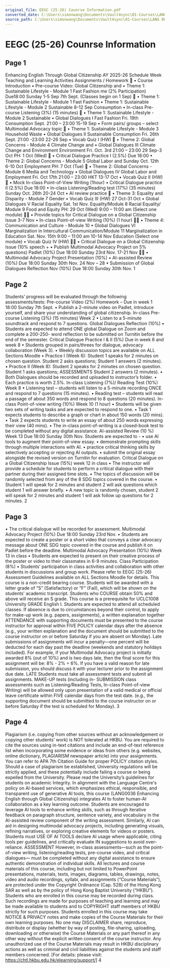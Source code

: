 ```yaml
---
original_file: EEGC (25-26) Counrse Information.pdf
converted_date: C:\Users\simonwang\Documents\Vault4sync\01-Courses\LANG 0036
source_path: C:\Users\simonwang\Documents\Vault4sync\01-Courses\LANG 0036\EmmaMaterials\Course Files\EEGC (25-26) Counrse Information.pdf
---
```


# EEGC (25-26) Counrse Information

## Page 1

Enhancing English Through Global Citizenship AY 2025-26 Schedule
Week Teaching and Learning Activities Assignments / Homework
 • Course Introduction • Pre-course Video: Global Citizenship and
• Theme 1: Sustainable Lifestyle - Module 1 Fast Fashion me (2% Participation) Due18:00 Sunday
1-5 Sep
7th Sept.
(Classes begin
on 1 Sep)
 • Theme 1: Sustainable Lifestyle - Module 1 Fast Fashion
• Theme 1: Sustainable Lifestyle - Module 2 Sustainable
8-12 Sep
Consumption
• In-class Pre-course Listening (3%) (15 minutes)
 • Theme 1: Sustainable Lifestyle - Module 2 Sustainable • Global Dialogues I Fast Fashion Fri. 19th
Consumption Sept. 21:00 – 23:00
15-19 Sep
• Form pairs/ groups – select Multimodal Advocacy topic
 • Theme 1: Sustainable Lifestyle - Module 3 Household Waste • Global Dialogues II Sustainable Consumption
Fri. 26th Sept. 21:00 -23:00
22-26 Sep
• Vocab Quiz I (HW)
 • Theme 2: Global Concerns - Module 4 Climate Change and • Global Dialogues III Climate Change and
Environment Environment Fri. Oct. 3rd 21:00 – 23:00
29 Sep-3 Oct
PH: 1 Oct
(Wed)
 • Critical Dialogue Practice I (2.5%) Due 18:00
• Theme 2: Global Concerns - Module 5 Global Labor and Sunday Oct. 12th
6-10 Oct
Employment
PH: 7 Oct (Tue)
 • Theme 2: Global Concerns - Module 6 Media and Technology • Global Dialogues IV Global Labor and
Employment Fri. Oct 17th 21:00 – 23:00 HKT
13-17 Oct
• Vocab Quiz II (HW)
 • Mock In-class Point-of-View Writing (1hour) • Critical Dialogue practice II (2.5%) Due 18:00
• In-class Listening/Reading test (17%) (35 minutes) Sunday Oct. 26th
20-24 Oct
• AI review practice

• Theme 3: Equality and Disparity - Module 7 Gender • Vocab Quiz III (HW)
27 Oct-31 Oct • Global Dialogues V Racial Equality Sat. 1st Nov.
Equality/Module 8 Racial Equality/ Module 9 Food and Equity
PH: 29 Oct (Wed) 9:00 – 11:00 am
(Select one module)
 • Provide topics for Critical Dialogue on a Global
Citizenship Issue
3-7 Nov
• In-class Point-of-view Writing (10%) (1 hour)
 • Theme 4: Communication and Culture - Module 10 • Global Dialogues VI Marginalization in
Intercultural Communication/Module 11 Marginalization in Education Sat. Nov. 15th 9:00 – 11:00 am
10-14 Nov
Education (Select one module) • Vocab Quiz IV (HW)
 • Critical Dialogue on a Global Citizenship Issue (10% speech + • Publish Multimodal Advocacy Project on
5% questions) Padlet (10%) Due 18:00 Sunday 23rd Nov.
17-21 Nov
 • Multimodal Advocacy Project Presentation (10%) • AI-assisted Review (10%) Due 18:00 Sunday
30th Nov.
24 Nov – 28 • Submission of Global Dialogues Reflection
Nov (10%) Due 18:00 Sunday 30th Nov.
1

## Page 2

Students’ progress will be evaluated through the following assessments/tests:
Pre-course Video (2%) Homework – Due in week 1 18:00 Sunday 7th Sept.
• Publish a 2-minute video on Padlet, introduce yourself, and share your understanding of
global citizenship.
In-class Pre-course Listening (3%) (15 minutes) Week 2
• Listen to a 5-minute soundtrack and respond to 7 questions.
Global Dialogues Reflection (10%)
• Students are expected to attend ONE global Dialogue on Zoom and complete a 200-250-
word reflection to be submitted on Turnitin before the end of the semester.
Critical Dialogue Practice I & II (5%) Due in week 6 and week 8
• Students grouped in pairs/threes for dialogue, advocacy collaboration (Week 3).
• Weekly discussion topics are available on ALL Sections Moodle
• Practice I (Week 6): Student 1 speaks for 2 minutes on chosen question. Student 2 asks questions;
Student 1 answers (2 minutes).
• Practice II (Week 8): Student 2 speaks for 2 minutes on chosen question. Student 1 asks questions;
ASSESSMENTS Student 2 answers (2 minutes).
• Both Dialogues should be recorded and uploaded to instructor’s folder.
• Each practice is worth 2.5%.
In-class Listening (7%)/ Reading Test (10%) Week 8
• Listening test – students will listen to a 5-minute recording ONCE and respond to 7 questions (15
minutes).
• Reading test – students will read a passage of about 350 words and respond to 8 questions (20
minutes).
In-class Point-of-view writing (10%) Week 10 (1 hour)
• Students will be given two sets of writing tasks and are expected to respond to one.
• Task 1 expects students to describe a graph or chart in about 150 words (20 mins).
• Task 2 expects students to write an essay of about 250 words expressing their view (40 mins).
• The in-class point-of-writing is a closed-book test to be completed without any digital assistance.
AI-assisted Review (10 %) Week 13 Due 18:00 Sunday 30th Nov.
Students are expected to -
• use AI tools to augment their point-of-view essay.
• demonstrate prompting skills through multiple interactions with AI.
• practice critical thinking skills by selectively accepting or rejecting AI outputs.
• submit the original essay alongside the revised version on Turnitin for evaluation.
Critical Dialogue on a Global Citizenship Issue (15%) week 12 in class
• The instructor will provide a schedule for students to perform a critical dialogue with their partner
during their assigned time slots.
• The topics of discussion will be randomly selected from any of the 8 SDG topics covered in the
course.
• Student 1 will speak for 2 minutes and student 2 will ask questions which student 1 will answer
briefly.
• A new topic is randomly chosen, student 2 will speak for 2 minutes and student 1 will ask follow
up questions for 2 minutes.
2

## Page 3

• The critical dialogue will be recorded for assessment.
Multimodal Advocacy Project (10%) Due 18:00 Sunday 23rd Nov.
• Students are expected to create a poster or a short video that conveys a clear advocacy message
about ONE SDG topic covered in the course and publish it on Padlet before the deadline.
Multimodal Advocacy Presentation (10%) Week 13 in class
• Students are expected to present on their creative process of the poster or video to their
classmates in 6-9 minutes.
Class Participation (8%)
• Students’ participation in class activities and collaboration with other students in
discussions and group work.
Please refer to EEGC (25-26) Assessment Guidelines available on ALL Sections Moodle for details.
This course is a non-credit bearing course. Students will be awarded with a letter grade of “S”
(Satisfactory) or “F” (Fail), which will be shown on the students’ academic transcript. Students who COURSE
obtain 50% and above will receive an S grade. This course is a prerequisite for UCLC1008 University GRADE
English I.
Students are expected to attend all scheduled classes. If absence is due to circumstances beyond
their control, to apply for make-up work (e.g. papers, assignments), a written explanation together
ATTENDANCE with supporting documents must be presented to the course instructor for approval within FIVE
POLICY calendar days after the absence (e.g., your written explanation and the document should be
submitted to the course instructor on or before Saturday if you are absent on Monday).
Late submissions of assignments will incur a penalty—one percent will be deducted for each day
past the deadline (weekends and statutory holidays included). For example, if your Multimodal
Advocacy project is initially awarded 8% (out of 10%) and is two days late, then the final score for
this assignment will be: 8% - 2% = 6%. If you have a valid reason for late submission, you should
discuss it with your lecturer prior to the assignment due date.
LATE
Students must take all assessment tests and submit all assignments. MAKE-UP tests (including in- SUBMISSION
class assessments such as Listening/Reading Tests, In-class Point-of-view Writing) will be allowed
only upon presentation of a valid medical or official leave certificate within FIVE calendar days
from the test date. (e.g., the supporting document should be submitted to the course instructor
on or before Saturday if the test is scheduled for Monday).
3

## Page 4

Plagiarism (i.e. copying from other sources without an acknowledgement or copying other
students’ work) is NOT tolerated at HKBU.
You are required to cite the sources using in-text citations and include an end-of-text reference list
when incorporating some evidence or ideas from others (e.g. websites, online dictionary,
PLAGIARISM
newspaper article) into your assignments. You can refer to APA 7th Citation Guide for proper
POLICY
citation styles.
Should a case of plagiarism be established, University regulations will be strictly applied, and these
potentially include failing a course or being expelled from the University. Please
read the University’s guidelines for students on academic Integrity.
In alignment with the Language Centre's policy on AI-based services, which emphasizes
ethical, responsible, and transparent use of generative AI tools, this course (LANG0036
Enhancing English through Global Citizenship) integrates AI to foster human-AI
collaboration as a key learning outcome. Students are encouraged to leverage AI tools to
enhance writing skills, such as through iterative feedback on paragraph structure, sentence
variety, and vocabulary in the AI-assisted review component of the writing assessment.
Similarly, AI can aid in designing multimodal advocacy projects, including generating visuals,
refining narratives, or exploring creative elements for videos or posters. Students must
USE OF AI TOOLS
declare AI usage where applicable, citing tools per guidelines, and critically evaluate
IN
suggestions to avoid over-reliance.
ASSESSMENT
However, in-class assessments—such as the point-of-view writing, listening/reading
tests, pre-course video, and critical dialogues— must be completed without any digital
assistance to ensure authentic demonstration of individual skills.
All lectures and course materials of this course, including but not limited to PowerPoint
presentations, materials, texts, images, diagrams, tables, drawings, notes, video and audio
recordings, syllabi, and assignments (“Course Materials”), are protected under the Copyright
Ordinance (Cap. 528) of the Hong Kong SAR as well as by the policy of Hong Kong Baptist
University (“HKBU”).
Students who are enrolled in this course may be recorded during class. Such recordings are
made for purposes of teaching and learning and may be made available to students and to
COPYRIGHT
staff members of HKBU strictly for such purposes. Students enrolled in this course may take
NOTICE & PRIVACY
notes and make copies of the Course Materials for their own learning purposes. No one may
DISCLAIMER
share, reproduce, distribute or display (whether by way of posting, file-sharing, uploading,
downloading or otherwise) the Course Materials or any part thereof in any other way without
the explicit written consent of the course instructor. Any unauthorized use of the Course
Materials may result in HKBU disciplinary actions as well as criminal and civil liabilities against
the students and staff members concerned.
[For details: please visit: https://chtl.hkbu.edu.hk/elearning/support/]
4